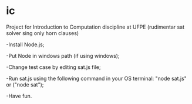 # ic
Project for Introduction to Computation discipline at UFPE (rudimentar sat solver sing only horn clauses)

-Install Node.js;

-Put Node in windows path (if using windows);

-Change test case by editing sat.js file;

-Run sat.js using the following command in your OS terminal: "node sat.js" or ("node sat");

-Have fun.
